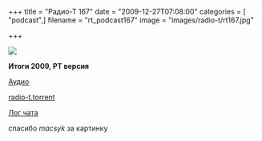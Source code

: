 +++
title = "Радио-Т 167"
date = "2009-12-27T07:08:00"
categories = [ "podcast",]
filename = "rt_podcast167"
image = "images/radio-t/rt167.jpg"

+++

![](https://radio-t.com/images/radio-t/rt167.jpg)

**Итоги 2009, РТ версия**

[Аудио](https://archive.rucast.net/radio-t/media/rt_podcast167.mp3)

[radio-t.torrent](http://www.radio-t.com/torrents/rt_podcast167.mp3.torrent)

[Лог чата](http://chat.radio-t.com/logs/radio-t-167.html)

спасибо _macsyk_ за картинку

<audio src="https://archive.rucast.net/radio-t/media/rt_podcast167.mp3" preload="none"></audio>
